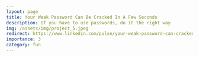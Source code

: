 ```yaml
---
layout: page
title: Your Weak Password Can Be Cracked In A Few Seconds
description: If you have to use passwords, do it the right way
img: /assets/img/project_5.jpeg
redirect: https://www.linkedin.com/pulse/your-weak-password-can-cracked-few-seconds-david-william-silva-phd/
importance: 3
category: fun
---
```


